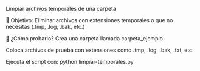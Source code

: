 Limpiar archivos temporales de una carpeta

🎯 Objetivo:
Eliminar archivos con extensiones temporales o que no necesitas (.tmp, .log, .bak, etc.)

🧪 ¿Cómo probarlo?
Crea una carpeta llamada carpeta_ejemplo.

Coloca archivos de prueba con extensiones como .tmp, .log, .bak, .txt, etc.

Ejecuta el script con: python limpiar-temporales.py

